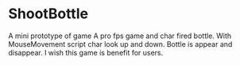 # ShootBottle
 A mini prototype of game
A pro fps game and char fired bottle. With  MouseMovement script char look up and down. Bottle is appear and disappear.
I wish this game is benefit for users.
